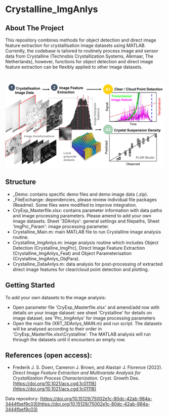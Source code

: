 # Crystalline_ImgAnlys

<!-- About The Project -->
## About The Project
This repository combines methods for object detection and direct image feature extraction for crystallisation image datasets using MATLAB. Currently, the codebase is tailored to routinely process image and sensor data from Crystalline (Technobis Crystallization Systems, Alkmaar, The Netherlands), however, functions for object detection and direct image feature extraction can be flexibly applied to other image datasets.

<!-- Graphical Abstract -->
<br />
<p align="center">
  <a href="https://github.com/frederikdoerr/ Crystalline_ImgAnlys">
    <img src="GraphicalAbstract_CryImg.jpg" alt="Logo" width="508" height="266">
  </a>
</p>


<!-- Structure-->
## Structure
* _Demo: contains specific demo files and demo image data (.zip). 
* _FileExchange: dependencies, please review individual file packages (Readme). Some files were modified to improve integration.
* CryExp_Masterfile.xlsx: contains parameter information with data paths and image processing parameters. Please amend to add your own image datasets. Sheet '3DAnlys': general settings and filepaths, Sheet 'ImgPrc_Param': image processing parameter.
* Crystalline_Main.m: main MATLAB file to run Crystalline image analysis routine.
* Crystalline_ImgAnlys.m: image analysis routine which includes Object Detection (Crystalline_ImgPrc), Direct Image Feature Extraction (Crystalline_ImgAnlys_Feat) and Object Parameterisation (Crystalline_ImgAnlys_ObjPara).
* Crystalline_DataAnlys.m: data analysis for post-processing of extracted direct image features for clear/cloud point detection and plotting.

<!-- Getting Started-->
## Getting Started
To add your own datasets to the image analysis:
- Open parameter file 'CryExp_Masterfile.xlsx' and amend/add row with details on your image dataset: see sheet 'Crystalline' for details on image dataset, see 'Prc_ImgAnlys' for image processing parameters
- Open the main file (XRT_3DAnlys_MAIN.m) and run script. The datasets will be analysed according to their order in 'CryExp_Masterfile.xlsx\Crystalline'. The MATLAB analysis will run through the datasets until it encounters an empty row.

<!-- References-->
## References (open access):
- Frederik J. S. Doerr, Cameron J. Brown, and Alastair J. Florence (2022). *Direct Image Feature Extraction and Multivariate Analysis for Crystallization Process Characterization.* Cryst. Growth Des. [https://doi.org/10.1021/acs.cgd.1c01118](https://doi.org/10.1021/acs.cgd.1c01118)

Data repository: [https://doi.org/10.15129/75002e1c-80dc-42ab-984a-3444fbef9c03](https://doi.org/10.15129/75002e1c-80dc-42ab-984a-3444fbef9c03)  
